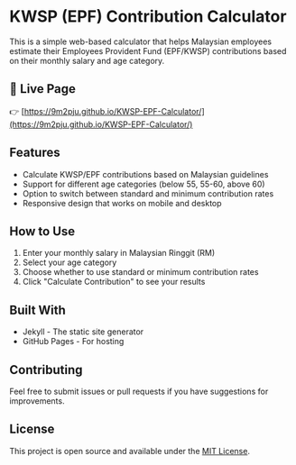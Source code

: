 

# KWSP (EPF) Contribution Calculator

This is a simple web-based calculator that helps Malaysian employees estimate their Employees Provident Fund (EPF/KWSP) contributions based on their monthly salary and age category.

## 🔗 Live Page

👉 [https://9m2pju.github.io/KWSP-EPF-Calculator/](https://9m2pju.github.io/KWSP-EPF-Calculator/)

## Features

- Calculate KWSP/EPF contributions based on Malaysian guidelines
- Support for different age categories (below 55, 55-60, above 60)
- Option to switch between standard and minimum contribution rates
- Responsive design that works on mobile and desktop

## How to Use

1. Enter your monthly salary in Malaysian Ringgit (RM)
2. Select your age category
3. Choose whether to use standard or minimum contribution rates
4. Click "Calculate Contribution" to see your results

## Built With

- Jekyll - The static site generator
- GitHub Pages - For hosting

## Contributing

Feel free to submit issues or pull requests if you have suggestions for improvements.

## License

This project is open source and available under the [MIT License](LICENSE).
